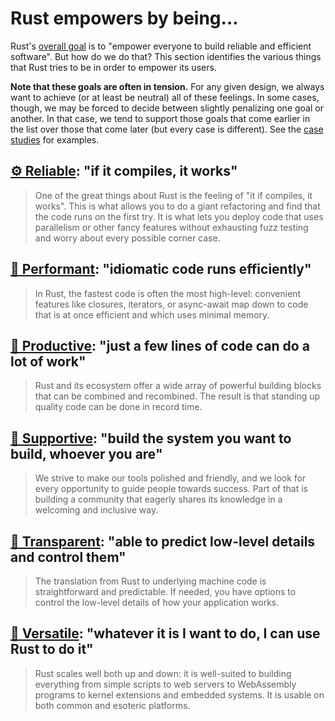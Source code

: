 # Rust empowers by being...

Rust's [overall goal](./goals.md) is to "empower everyone to build reliable and efficient software". But how do we do that? This section identifies the various things that Rust tries to be in order to empower its users.

**Note that these goals are often in tension.** For any given design, we always want to achieve (or at least be neutral) all of these feelings. In some cases, though, we may be forced to decide between slightly penalizing one goal or another. In that case, we tend to support those goals that come earlier in the list over those that come later (but every case is different). See the [case studies](./case_studies.md) for examples.

## [⚙️ Reliable](./how_rust_feels/reliable.md): "if it compiles, it works"

> One of the great things about Rust is the feeling of "it if compiles, it works". This is what allows you to do a giant refactoring and find that the code runs on the first try. It is what lets you deploy code that uses parallelism or other fancy features without exhausting fuzz testing and worry about every possible corner case.

## [🐎 Performant](./how_rust_feels/performant.md): "idiomatic code runs efficiently"

> In Rust, the fastest code is often the most high-level: convenient features like closures, iterators, or async-await map down to code that is at once efficient and which uses minimal memory.

## [🧩 Productive](./how_rust_feels/productive.md): "just a few lines of code can do a lot of work"

> Rust and its ecosystem offer a wide array of powerful building blocks that can be combined and recombined. The result is that standing up quality code can be done in record time.

## [🥰 Supportive](./how_rust_feels/supportive.md): "build the system you want to build, whoever you are"

> We strive to make our tools polished and friendly, and we look for every opportunity to guide people towards success. Part of that is building a community that eagerly shares its knowledge in a welcoming and inclusive way.

## [🔧 Transparent](./how_rust_feels/transparent.md): "able to predict low-level details and control them"

> The translation from Rust to underlying machine code is straightforward and predictable. If needed, you have options to control the low-level details of how your application works.

## [🤸 Versatile](./how_rust_feels/versatile.md): "whatever it is I want to do, I can use Rust to do it"

> Rust scales well both up and down: it is well-suited to building everything from simple scripts to web servers to WebAssembly programs to kernel extensions and embedded systems. It is usable on both common and esoteric platforms.